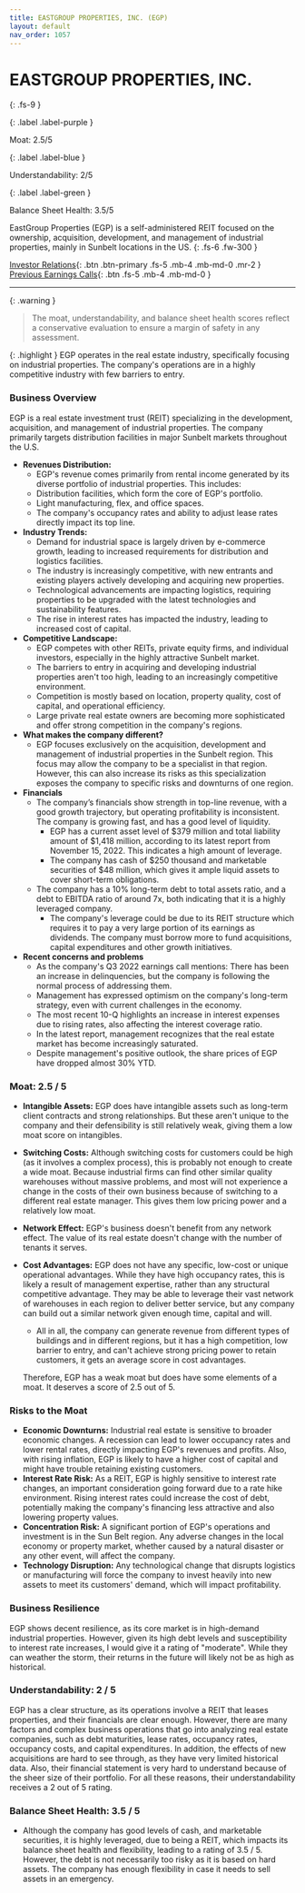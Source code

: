 ```yaml
---
title: EASTGROUP PROPERTIES, INC. (EGP)
layout: default
nav_order: 1057
---
```


# EASTGROUP PROPERTIES, INC.
{: .fs-9 }

{: .label .label-purple }

Moat: 2.5/5

{: .label .label-blue }

Understandability: 2/5

{: .label .label-green }

Balance Sheet Health: 3.5/5

EastGroup Properties (EGP) is a self-administered REIT focused on the ownership, acquisition, development, and management of industrial properties, mainly in Sunbelt locations in the US.
{: .fs-6 .fw-300 }

[Investor Relations](https://www.google.com/search?q=EGP+investor+relations){: .btn .btn-primary .fs-5 .mb-4 .mb-md-0 .mr-2 }
[Previous Earnings Calls](https://discountingcashflows.com/company/EGP/transcripts/){: .btn .fs-5 .mb-4 .mb-md-0 }

---

{: .warning }
>The moat, understandability, and balance sheet health scores reflect a conservative evaluation to ensure a margin of safety in any assessment.



{: .highlight }
EGP operates in the real estate industry, specifically focusing on industrial properties. The company's operations are in a highly competitive industry with few barriers to entry.
### Business Overview

EGP is a real estate investment trust (REIT) specializing in the development, acquisition, and management of industrial properties. The company primarily targets distribution facilities in major Sunbelt markets throughout the U.S.

* **Revenues Distribution:**
  *   EGP's revenue comes primarily from rental income generated by its diverse portfolio of industrial properties. This includes:
     * Distribution facilities, which form the core of EGP's portfolio.
     *  Light manufacturing, flex, and office spaces.
     *   The company's occupancy rates and ability to adjust lease rates directly impact its top line.
*   **Industry Trends:**
    * Demand for industrial space is largely driven by e-commerce growth, leading to increased requirements for distribution and logistics facilities.
    *   The industry is increasingly competitive, with new entrants and existing players actively developing and acquiring new properties.
    *   Technological advancements are impacting logistics, requiring properties to be upgraded with the latest technologies and sustainability features.
    *  The rise in interest rates has impacted the industry, leading to increased cost of capital.
*   **Competitive Landscape:**
    *  EGP competes with other REITs, private equity firms, and individual investors, especially in the highly attractive Sunbelt market.
    *  The barriers to entry in acquiring and developing industrial properties aren't too high, leading to an increasingly competitive environment.
    *  Competition is mostly based on location, property quality, cost of capital, and operational efficiency.
    * Large private real estate owners are becoming more sophisticated and offer strong competition in the company's regions.
 * **What makes the company different?**
    * EGP focuses exclusively on the acquisition, development and management of industrial properties in the Sunbelt region. This focus may allow the company to be a specialist in that region. However, this can also increase its risks as this specialization exposes the company to specific risks and downturns of one region. 
* **Financials**
    * The company’s financials show strength in top-line revenue, with a good growth trajectory, but operating profitability is inconsistent.  The company is growing fast, and has a good level of liquidity.
       *   EGP has a current asset level of $379 million and total liability amount of $1,418 million, according to its latest report from November 15, 2022. This indicates a high amount of leverage.
       *   The company has cash of $250 thousand and marketable securities of $48 million, which gives it ample liquid assets to cover short-term obligations.
    * The company has a 10% long-term debt to total assets ratio, and a debt to EBITDA ratio of around 7x, both indicating that it is a highly leveraged company.
      *  The company's leverage could be due to its REIT structure which requires it to pay a very large portion of its earnings as dividends. The company must borrow more to fund acquisitions, capital expenditures and other growth initiatives.
* **Recent concerns and problems**
     *  As the company's Q3 2022 earnings call mentions: There has been an increase in delinquencies, but the company is following the normal process of addressing them.
     * Management has expressed optimism on the company's long-term strategy, even with current challenges in the economy.
    * The most recent 10-Q highlights an increase in interest expenses due to rising rates, also affecting the interest coverage ratio.
    * In the latest report, management recognizes that the real estate market has become increasingly saturated. 
    * Despite management's positive outlook, the share prices of EGP have dropped almost 30% YTD.

### Moat: 2.5 / 5

*   **Intangible Assets:** EGP does have intangible assets such as long-term client contracts and strong relationships. But these aren't unique to the company and their defensibility is still relatively weak, giving them a low moat score on intangibles.
*   **Switching Costs:** Although switching costs for customers could be high (as it involves a complex process), this is probably not enough to create a wide moat. Because industrial firms can find other similar quality warehouses without massive problems, and most will not experience a change in the costs of their own business because of switching to a different real estate manager. This gives them low pricing power and a relatively low moat.
*  **Network Effect:**  EGP's business doesn't benefit from any network effect. The value of its real estate doesn't change with the number of tenants it serves.
*   **Cost Advantages:** EGP does not have any specific, low-cost or unique operational advantages. While they have high occupancy rates, this is likely a result of management expertise, rather than any structural competitive advantage. They may be able to leverage their vast network of warehouses in each region to deliver better service, but any company can build out a similar network given enough time, capital and will.
    * All in all, the company can generate revenue from different types of buildings and in different regions, but it has a high competition, low barrier to entry, and can't achieve strong pricing power to retain customers, it gets an average score in cost advantages.

    Therefore, EGP has a weak moat but does have some elements of a moat. It deserves a score of 2.5 out of 5.

### Risks to the Moat

* **Economic Downturns:** Industrial real estate is sensitive to broader economic changes. A recession can lead to lower occupancy rates and lower rental rates, directly impacting EGP's revenues and profits. Also, with rising inflation, EGP is likely to have a higher cost of capital and might have trouble retaining existing customers.
* **Interest Rate Risk:** As a REIT, EGP is highly sensitive to interest rate changes, an important consideration going forward due to a rate hike environment. Rising interest rates could increase the cost of debt, potentially making the company's financing less attractive and also lowering property values.
*   **Concentration Risk:** A significant portion of EGP's operations and investment is in the Sun Belt region. Any adverse changes in the local economy or property market, whether caused by a natural disaster or any other event, will affect the company.
* **Technology Disruption:** Any technological change that disrupts logistics or manufacturing will force the company to invest heavily into new assets to meet its customers' demand, which will impact profitability.

### Business Resilience
EGP shows decent resilience, as its core market is in high-demand industrial properties. However, given its high debt levels and susceptibility to interest rate increases, I would give it a rating of "moderate". While they can weather the storm, their returns in the future will likely not be as high as historical.

### Understandability: 2 / 5

EGP has a clear structure, as its operations involve a REIT that leases properties, and their financials are clear enough. However, there are many factors and complex business operations that go into analyzing real estate companies, such as debt maturities, lease rates, occupancy rates, occupancy costs, and capital expenditures. In addition, the effects of new acquisitions are hard to see through, as they have very limited historical data. Also, their financial statement is very hard to understand because of the sheer size of their portfolio. For all these reasons, their understandability receives a 2 out of 5 rating.

### Balance Sheet Health: 3.5 / 5
*  Although the company has good levels of cash, and marketable securities, it is highly leveraged, due to being a REIT, which impacts its balance sheet health and flexibility, leading to a rating of 3.5 / 5. However, the debt is not necessarily too risky as it is based on hard assets. The company has enough flexibility in case it needs to sell assets in an emergency.
